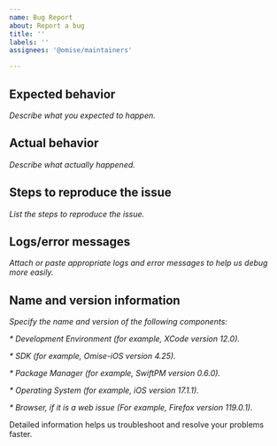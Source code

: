 ```yaml
---
name: Bug Report
about: Report a bug
title: ''
labels: ''
assignees: '@omise/maintainers'

---
```


## Expected behavior

_Describe what you expected to happen._

## Actual behavior

_Describe what actually happened._

## Steps to reproduce the issue

_List the steps to reproduce the issue._


## Logs/error messages

_Attach or paste appropriate logs and error messages to help us debug more easily._

## Name and version information

_Specify the name and version of the following components:_

_* Development Environment (for example, XCode version 12.0)._

_* SDK (for example, Omise-iOS version 4.25)._

_* Package Manager (for example, SwiftPM version 0.6.0)._

_* Operating System (for example, iOS version 17.1.1)._

_* Browser, if it is a web issue (For example, Firefox version 119.0.1)._

Detailed information helps us troubleshoot and resolve your problems faster.
